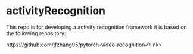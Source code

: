 # activityRecognition
This repo is for developing a activity recognition framework
it is based on the following repository:


<link>https://github.com/jfzhang95/pytorch-video-recognition<\link>
